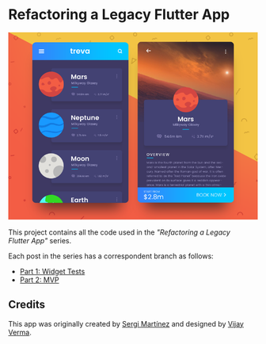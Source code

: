 # Refactoring a Legacy Flutter App

![App preview][0]

This project contains all the code used in the *"Refactoring a Legacy Flutter App"* series.

Each post in the series has a correspondent branch as follows:

* [Part 1: Widget Tests][3]
* [Part 2: MVP][4]

## Credits

This app was originally created by [Sergi Martínez][1] and designed by [Vijay Verma][2].

<!-- Preview -->
[0]: images/planets-preview.png

<!-- Credits -->
[1]: https://github.com/sergiandreplace/flutter_planets_tutorial
[2]: https://www.uplabs.com/posts/space-travel-ui

<!-- Branches -->
[3]: https://github.com/lucasmbraz/planets/tree/part-1
[4]: https://github.com/lucasmbraz/planets/tree/part-2
